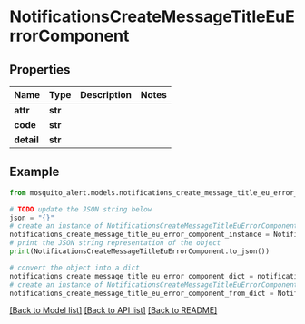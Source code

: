 # NotificationsCreateMessageTitleEuErrorComponent


## Properties

Name | Type | Description | Notes
------------ | ------------- | ------------- | -------------
**attr** | **str** |  | 
**code** | **str** |  | 
**detail** | **str** |  | 

## Example

```python
from mosquito_alert.models.notifications_create_message_title_eu_error_component import NotificationsCreateMessageTitleEuErrorComponent

# TODO update the JSON string below
json = "{}"
# create an instance of NotificationsCreateMessageTitleEuErrorComponent from a JSON string
notifications_create_message_title_eu_error_component_instance = NotificationsCreateMessageTitleEuErrorComponent.from_json(json)
# print the JSON string representation of the object
print(NotificationsCreateMessageTitleEuErrorComponent.to_json())

# convert the object into a dict
notifications_create_message_title_eu_error_component_dict = notifications_create_message_title_eu_error_component_instance.to_dict()
# create an instance of NotificationsCreateMessageTitleEuErrorComponent from a dict
notifications_create_message_title_eu_error_component_from_dict = NotificationsCreateMessageTitleEuErrorComponent.from_dict(notifications_create_message_title_eu_error_component_dict)
```
[[Back to Model list]](../README.md#documentation-for-models) [[Back to API list]](../README.md#documentation-for-api-endpoints) [[Back to README]](../README.md)


